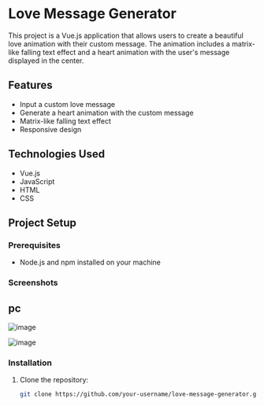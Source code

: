 # Love Message Generator

This project is a Vue.js application that allows users to create a beautiful love animation with their custom message. The animation includes a matrix-like falling text effect and a heart animation with the user's message displayed in the center.

## Features

- Input a custom love message
- Generate a heart animation with the custom message
- Matrix-like falling text effect
- Responsive design

## Technologies Used

- Vue.js
- JavaScript
- HTML
- CSS

## Project Setup

### Prerequisites

- Node.js and npm installed on your machine

### Screenshots
## pc
![image](https://github.com/user-attachments/assets/dce42fec-a870-4ad5-a264-128ff80eca2d)

![image](https://github.com/user-attachments/assets/df78de78-3160-4c53-a6cc-45f7544b7859)

### Installation

1. Clone the repository:

   ```bash
   git clone https://github.com/your-username/love-message-generator.git

